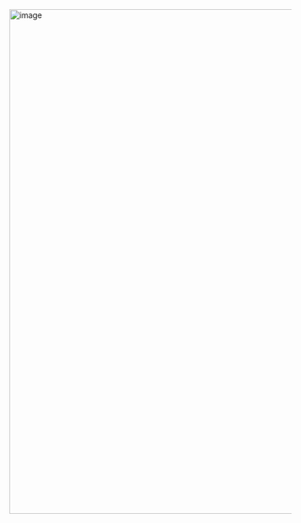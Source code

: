 <img width="1440" height="900" alt="image" src="https://github.com/user-attachments/assets/e5bf6fb1-e325-46f9-ab8e-998c129572bd" />
